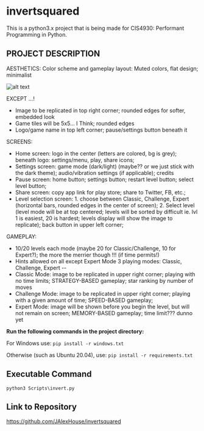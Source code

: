 # invertsquared

This is a python3.x project that is being made for CIS4930: Performant Programming in Python.

PROJECT DESCRIPTION
-    

AESTHETICS:
Color scheme and gameplay layout:
Muted colors, flat design; minimalist

![alt text](https://user-images.githubusercontent.com/55326415/94352158-8c2aa500-002f-11eb-957b-bd67b099dbf2.png)

EXCEPT ...!
- Image to be replicated in top right corner; rounded edges for softer, embedded look
- Game tiles will be 5x5... I Think; rounded edges
- Logo/game name in top left corner; pause/settings button beneath it

SCREENS:
- Home screen: logo in the center (letters are colored, bg is grey); beneath logo: settings/menu, play, share icons;
- Settings screen: game mode (dark/light) (maybe?? or we just stick with the dark theme); audio/vibration settings (if applicable); credits
- Pause screen: home button; settings button; restart level button; select level button;
- Share screen: copy app link for play store; share to Twitter, FB, etc.;
- Level selection screen: 1. choose between Classic, Challenge, Expert (horizontal bars, rounded edges in the center of screen); 2. Select level (level mode will be at top centered; levels will be sorted by difficult ie. lvl 1 is easiest, 20 is hardest; levels display will show the image to replicate); back button in upper left corner;

GAMEPLAY:
- 10/20 levels each mode (maybe 20 for Classic/Challenge, 10 for Expert?); the more the merrier though !!! (if time permits!)
- Hints allowed on all except Expert Mode
3 playing modes: Classic, Challenge, Expert --
- Classic Mode: image to be replicated in upper right corner; playing with no time limits; STRATEGY-BASED gameplay; star ranking by number of moves
- Challenge Mode: image to be replicated in upper right corner; playing with a given amount of time; SPEED-BASED gameplay;
- Expert Mode: image will be shown before you begin the level, but will not remain on screen; MEMORY-BASED gameplay; time limit??? dunno yet


**Run the following commands in the project directory:**

For Windows use:
`pip install -r windows.txt`

Otherwise (such as Ubuntu 20.04), use:
`pip install -r requirements.txt`

Executable Command
-

`python3 Scripts\invert.py`

Link to Repository
-

https://github.com/JAlexHouse/invertsquared
